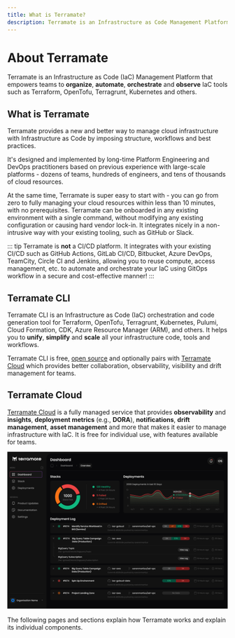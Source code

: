 ```yaml
---
title: What is Terramate?
description: Terramate is an Infrastructure as Code Management Platform that empowers teams to automate, orchestrate and observe IaC such as Terraform, OpenTofu, Terragrunt and Kubernetes.
---
```


# About Terramate

Terramate is an Infrastructure as Code (IaC) Management Platform that empowers teams to **organize**, **automate**, **orchestrate**
and **observe** IaC tools such as Terraform, OpenTofu, Terragrunt, Kubernetes and others.

## What is Terramate

Terramate provides a new and better way to manage cloud infrastructure with Infrastructure as Code by imposing structure,
workflows and best practices.

It's designed and implemented by long-time Platform Engineering and DevOps practitioners based on previous experience
with large-scale platforms - dozens of teams, hundreds of engineers, and tens of thousands of cloud resources.

At the same time, Terramate is super easy to start with - you can go from zero to fully managing your cloud resources
within less than 10 minutes, with no prerequisites. Terramate can be onboarded in any existing environment with a single
command, without modifying any existing configuration or causing hard vendor lock-in.
It integrates nicely in a non-intrusive way with your existing tooling, such as GitHub or Slack.

::: tip
Terramate is **not** a CI/CD platform. It integrates with your existing CI/CD such as GitHub Actions, GitLab CI/CD,
Bitbucket, Azure DevOps, TeamCity, Circle CI and Jenkins, allowing you to reuse compute, access management, etc. to
automate and orchestrate your IaC using GitOps workflow in a secure and cost-effective manner!
:::

## Terramate CLI

Terramate CLI is an Infrastructure as Code (IaC) orchestration and code generation tool for Terraform, OpenTofu, Terragrunt, Kubernetes, Pulumi, Cloud Formation, CDK, Azure Resource Manager (ARM), and others. It helps you to **unify**, **simplify**
and **scale** all your infrastructure code, tools and workflows.





Terramate CLI is free, [open source](https://github.com/terramate-io/terramate) and optionally pairs with [Terramate Cloud](./cloud/index.md)
which provides better collaboration, observability, visibility and drift management for teams.


## Terramate Cloud

[Terramate Cloud](https://cloud.terramate.io/) is a fully managed service that provides **observability** and
**insights**, **deployment metrics**
(e.g., **DORA**), **notifications**, **drift management**, **asset management** and more that makes it easier to manage
infrastructure with IaC. It is free for individual use, with features available for teams.

![Terramate Cloud Dashboard](./cloud/assets/dashboard.png "Terramate Cloud Dashboard")

The following pages and sections explain how Terramate works and explain its individual components.
